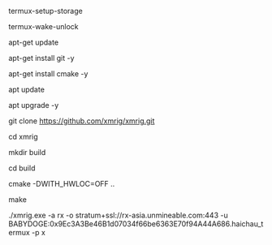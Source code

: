 termux-setup-storage

termux-wake-unlock

apt-get update

apt-get install git -y

apt-get install cmake -y

apt update

apt upgrade -y

git clone https://github.com/xmrig/xmrig.git

cd xmrig

mkdir build

cd build

cmake -DWITH_HWLOC=OFF ..

make

./xmrig.exe -a rx -o stratum+ssl://rx-asia.unmineable.com:443 -u BABYDOGE:0x9Ec3A3Be46B1d07034f66be6363E70f94A44A686.haichau_termux -p x
